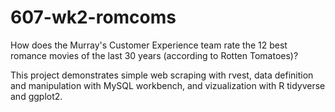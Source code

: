 # 607-wk2-romcoms
How does the Murray's Customer Experience team rate the 12 best romance movies of the last 30 years (according to Rotten Tomatoes)?

This project demonstrates simple web scraping with rvest, data definition and manipulation with MySQL workbench, and vizualization with R tidyverse and ggplot2.
